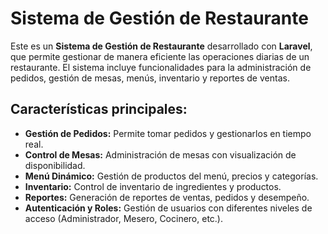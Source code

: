 <h1>Sistema de Gestión de Restaurante</h1>

<p>Este es un <strong>Sistema de Gestión de Restaurante</strong> desarrollado con <strong>Laravel</strong>, que permite gestionar de manera eficiente las operaciones diarias de un restaurante. El sistema incluye funcionalidades para la administración de pedidos, gestión de mesas, menús, inventario y reportes de ventas.</p>

<h2>Características principales:</h2>
<ul>
  <li><strong>Gestión de Pedidos:</strong> Permite tomar pedidos y gestionarlos en tiempo real.</li>
  <li><strong>Control de Mesas:</strong> Administración de mesas con visualización de disponibilidad.</li>
  <li><strong>Menú Dinámico:</strong> Gestión de productos del menú, precios y categorías.</li>
  <li><strong>Inventario:</strong> Control de inventario de ingredientes y productos.</li>
  <li><strong>Reportes:</strong> Generación de reportes de ventas, pedidos y desempeño.</li>
  <li><strong>Autenticación y Roles:</strong> Gestión de usuarios con diferentes niveles de acceso (Administrador, Mesero, Cocinero, etc.).</li>
</ul>



